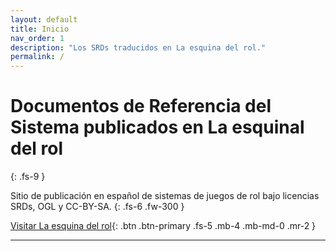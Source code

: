 ```yaml
---
layout: default
title: Inicio
nav_order: 1
description: "Los SRDs traducidos en La esquina del rol."
permalink: /
---
```


# Documentos de Referencia del Sistema publicados en La esquinal del rol
{: .fs-9 }

Sitio de publicación en español de sistemas de juegos de rol bajo licencias SRDs, OGL y CC-BY-SA.
{: .fs-6 .fw-300 }

[Visitar La esquina del rol](https://laesquinadelrol.com/){: .btn .btn-primary .fs-5 .mb-4 .mb-md-0 .mr-2 }

---
